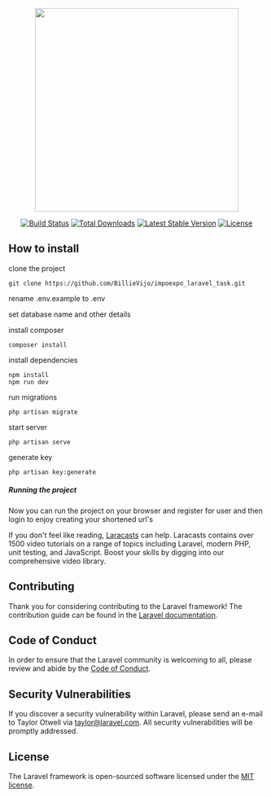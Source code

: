 <p align="center"><img src="https://res.cloudinary.com/dtfbvvkyp/image/upload/v1566331377/laravel-logolockup-cmyk-red.svg" width="400"></p>

<p align="center">
<a href="https://travis-ci.org/laravel/framework"><img src="https://travis-ci.org/laravel/framework.svg" alt="Build Status"></a>
<a href="https://packagist.org/packages/laravel/framework"><img src="https://poser.pugx.org/laravel/framework/d/total.svg" alt="Total Downloads"></a>
<a href="https://packagist.org/packages/laravel/framework"><img src="https://poser.pugx.org/laravel/framework/v/stable.svg" alt="Latest Stable Version"></a>
<a href="https://packagist.org/packages/laravel/framework"><img src="https://poser.pugx.org/laravel/framework/license.svg" alt="License"></a>
</p>

## How to install

<p>clone the project</p>
<code>git clone https://github.com/BillieVijo/impoexpo_laravel_task.git</code>

<p>rename .env.example to .env</p>

<p>set database name and other details</p>

<p>install composer</p>

<code>composer install</code>
 
<p>install dependencies</p>

<code>npm install</code>
<br/>
<code>npm run dev</code>

<p>run migrations</p>

<code>php artisan migrate</code>

<p>start server</p>

<code>php artisan serve</code>

<p>generate key</p>

<code>php artisan key:generate</code>
<br>
<h5>Running the project</h5>
<p>Now you can run the project on your browser and register for user and then login to enjoy creating your shortened url's</p>


If you don't feel like reading, [Laracasts](https://laracasts.com) can help. Laracasts contains over 1500 video tutorials on a range of topics including Laravel, modern PHP, unit testing, and JavaScript. Boost your skills by digging into our comprehensive video library.



## Contributing

Thank you for considering contributing to the Laravel framework! The contribution guide can be found in the [Laravel documentation](https://laravel.com/docs/contributions).

## Code of Conduct

In order to ensure that the Laravel community is welcoming to all, please review and abide by the [Code of Conduct](https://laravel.com/docs/contributions#code-of-conduct).

## Security Vulnerabilities

If you discover a security vulnerability within Laravel, please send an e-mail to Taylor Otwell via [taylor@laravel.com](mailto:taylor@laravel.com). All security vulnerabilities will be promptly addressed.

## License

The Laravel framework is open-sourced software licensed under the [MIT license](https://opensource.org/licenses/MIT).

